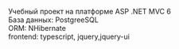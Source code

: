Учебный проект на платформе ASP .NET MVC 6   
База данных: PostgreeSQL  
ORM: NHibernate  
frontend: typescript, jquery,jquery-ui  
